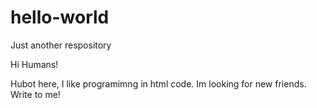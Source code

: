 # hello-world
Just another respository

Hi Humans! 

Hubot here, I like programimng in html code. Im looking for new friends. 
Write to me!
